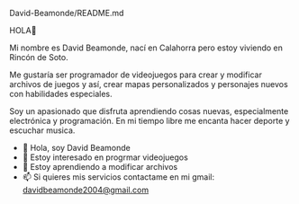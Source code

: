 David-Beamonde/README.md

HOLA👋

Mi nombre es David Beamonde, nací en Calahorra pero estoy viviendo en Rincón de Soto.

Me gustaría ser programador de videojuegos para crear y modificar archivos de juegos y así, crear mapas personalizados y personajes nuevos con habilidades especiales.

Soy un apasionado que disfruta aprendiendo cosas nuevas, especialmente electrónica y programación. En mi tiempo libre me encanta hacer deporte y escuchar musica.

- 👋 Hola, soy David Beamonde
- 👀 Estoy interesado en progrmar videojuegos
- 🌱 Estoy aprendiendo a modificar archivos
- 📫 Si quieres mis servicios contactame en mi gmail: davidbeamonde2004@gmail.com

<!---
BEAMONDO/BEAMONDO is a ✨ special ✨ repository because its `README.md` (this file) appears on your GitHub profile.
You can click the Preview link to take a look at your changes.
--->
